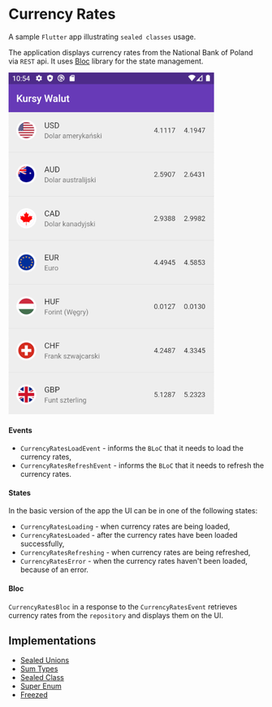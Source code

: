 # Currency Rates

A sample `Flutter` app illustrating `sealed classes` usage.

The application displays currency rates from the National Bank of Poland via `REST` api. It uses [Bloc](https://github.com/felangel/bloc/) library for the state management.

![Currency Rates](/screenshots/currency-rates.png "Currency Rates")

#### Events

- `CurrencyRatesLoadEvent` - informs the `BLoC` that it needs to load the currency rates,
- `CurrencyRatesRefreshEvent` - informs the `BLoC` that it needs to refresh the currency rates.

#### States

In the basic version of the app the UI can be in one of the following states:

- `CurrencyRatesLoading` - when currency rates are being loaded,
- `CurrencyRatesLoaded` - after the currency rates have been loaded successfully,
- `CurrencyRatesRefreshing` - when currency rates are being refreshed,
- `CurrencyRatesError` - when the currency rates haven't been loaded, because of an error.

#### Bloc

`CurrencyRatesBloc` in a response to the `CurrencyRatesEvent` retrieves currency rates from the `repository` and displays them on the UI.

## Implementations

- [Sealed Unions](https://github.com/klisiewicz/currency-rates/sealed-unions/README.md)
- [Sum Types](https://github.com/klisiewicz/currency-rates/sum-types/README.md)
- [Sealed Class](https://github.com/klisiewicz/currency-rates/sealed-class/README.md)
- [Super Enum](https://github.com/klisiewicz/currency-rates/super-enum/README.md)
- [Freezed](https://github.com/klisiewicz/currency-rates/freezed/README.md)
